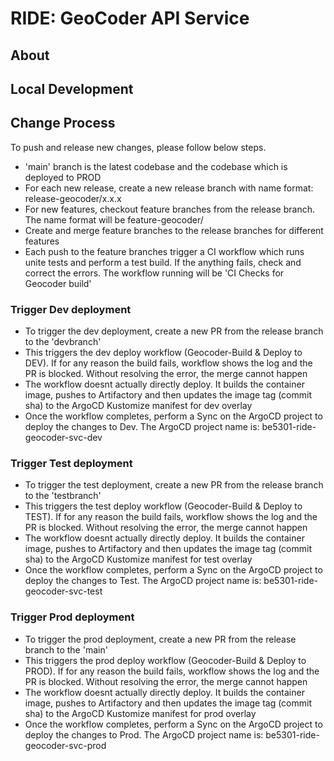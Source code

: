 
# RIDE: GeoCoder API Service  

## About  


## Local Development  



## Change Process  

To push and release new changes, please follow below steps.  

- 'main' branch is the latest codebase and the codebase which is deployed to PROD  
- For each new release, create a new release branch with name format: release-geocoder/x.x.x  
- For new features, checkout feature branches from the release branch. The name format will be feature-geocoder/<feature-name>  
- Create and merge feature branches to the release branches for different features  
- Each push to the feature branches trigger a CI workflow which runs unite tests and perform a test build. If the anything fails, check and correct the errors. The workflow running will be 'CI Checks for Geocoder build'  

### Trigger Dev deployment  

- To trigger the dev deployment, create a new PR from the release branch to the 'devbranch'  
- This triggers the dev deploy workflow (Geocoder-Build & Deploy to DEV). If for any reason the build fails, workflow shows the log and the PR is blocked. Without resolving the error, the merge cannot happen  
- The workflow doesnt actually directly deploy. It builds the container image, pushes to Artifactory and then updates the image tag (commit sha) to the ArgoCD Kustomize manifest for dev overlay  
- Once the workflow completes, perform a Sync on the ArgoCD project to deploy the changes to Dev. The ArgoCD project name is: be5301-ride-geocoder-svc-dev    


### Trigger Test deployment  

- To trigger the test deployment, create a new PR from the release branch to the 'testbranch'  
- This triggers the test deploy workflow (Geocoder-Build & Deploy to TEST). If for any reason the build fails, workflow shows the log and the PR is blocked. Without resolving the error, the merge cannot happen  
- The workflow doesnt actually directly deploy. It builds the container image, pushes to Artifactory and then updates the image tag (commit sha) to the ArgoCD Kustomize manifest for test overlay  
- Once the workflow completes, perform a Sync on the ArgoCD project to deploy the changes to Test. The ArgoCD project name is: be5301-ride-geocoder-svc-test  


### Trigger Prod deployment  

- To trigger the prod deployment, create a new PR from the release branch to the 'main'  
- This triggers the prod deploy workflow (Geocoder-Build & Deploy to PROD). If for any reason the build fails, workflow shows the log and the PR is blocked. Without resolving the error, the merge cannot happen  
- The workflow doesnt actually directly deploy. It builds the container image, pushes to Artifactory and then updates the image tag (commit sha) to the ArgoCD Kustomize manifest for prod overlay  
- Once the workflow completes, perform a Sync on the ArgoCD project to deploy the changes to Prod. The ArgoCD project name is: be5301-ride-geocoder-svc-prod    
